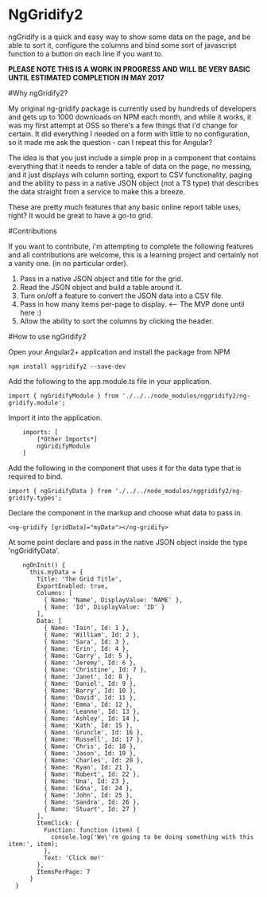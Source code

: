 # NgGridify2

ngGridify is a quick and easy way to show some data on the page, and be able to sort it, configure the columns and bind some sort of javascript function to a button on each line if you want to.

**PLEASE NOTE THIS IS A WORK IN PROGRESS AND WILL BE VERY BASIC UNTIL ESTIMATED COMPLETION IN MAY 2017**

#Why ngGridify2?

My original ng-gridify package is currently used by hundreds of developers and gets up to 1000 downloads on NPM each month, and while it works, it was my first attempt at OSS so there's a few things that i'd change for certain. It did everything I needed on a form with little to no configuration, so it made me ask the question - can I repeat this for Angular?

The idea is that you just include a simple prop in a component that contains everything that it needs to render a table of data on the page, no messing, and it just displays wih column sorting, export to CSV functionality, paging and the ability to pass in a native JSON object (not a TS type) that describes the data straight from a service to make this a breeze.

These are pretty much features that any basic online report table uses, right? It would be great to have a go-to grid.

#Contributions

If you want to contribute, i'm attempting to complete the following features and all contributions are welcome, this is a learning project and certainly not a vanity one. (in no particular order).

1.  Pass in a native JSON object and title for the grid.
2.  Read the JSON object and build a table around it. 
3.  Turn on/off a feature to convert the JSON data into a CSV file. 
4.  Pass in how many items per-page to display. <-- The MVP done until here :)
5.  Allow the ability to sort the columns by clicking the header.


#How to use ngGridify2

Open your Angular2+ application and install the package from NPM

    npm install nggridify2 --save-dev

Add the following to the app.module.ts file in your application.

```
import { ngGridifyModule } from './../../node_modules/nggridify2/ng-gridify.module';
```

Import it into the application.

```
    imports: [
        [*Other Imports*]
        ngGridifyModule
    ]
```   

Add the following in the component that uses it for the data type that is required to bind.

```
import { ngGridifyData } from './../../node_modules/nggridify2/ng-gridify.types';
```

Declare the component in the markup and choose what data to pass in.

```
<ng-gridify [gridData]="myData"></ng-gridify>
```

At some point declare and pass in the native JSON object inside the type 'ngGridifyData'.

```
    ngOnInit() { 
      this.myData = { 
        Title: 'The Grid Title', 
        ExportEnabled: true,
        Columns: [
          { Name: 'Name', DisplayValue: 'NAME' },
          { Name: 'Id', DisplayValue: 'ID' }
        ],
        Data: [
          { Name: 'Iain', Id: 1 },
          { Name: 'William', Id: 2 },
          { Name: 'Sara', Id: 3 },
          { Name: 'Erin', Id: 4 },
          { Name: 'Garry', Id: 5 },
          { Name: 'Jeremy', Id: 6 },
          { Name: 'Christine', Id: 7 },
          { Name: 'Janet', Id: 8 },       
          { Name: 'Daniel', Id: 9 },       
          { Name: 'Barry', Id: 10 },       
          { Name: 'David', Id: 11 },
          { Name: 'Emma', Id: 12 },
          { Name: 'Leanne', Id: 13 },
          { Name: 'Ashley', Id: 14 },
          { Name: 'Kath', Id: 15 },
          { Name: 'Gruncle', Id: 16 },
          { Name: 'Russell', Id: 17 },
          { Name: 'Chris', Id: 18 },       
          { Name: 'Jason', Id: 19 },       
          { Name: 'Charles', Id: 20 },       
          { Name: 'Ryan', Id: 21 },
          { Name: 'Robert', Id: 22 },
          { Name: 'Una', Id: 23 },
          { Name: 'Edna', Id: 24 },
          { Name: 'John', Id: 25 },    
          { Name: 'Sandra', Id: 26 },       
          { Name: 'Stuart', Id: 27 }       
        ], 
        ItemClick: {
          Function: function (item) { 
            console.log('We\'re going to be doing something with this item:', item); 
          },
          Text: 'Click me!'
        },
        ItemsPerPage: 7
      } 
  }
  ```

